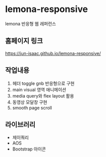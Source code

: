 # lemona-responsive
lemona 반응형 웹 레퍼런스

## 홈페이지 링크
https://jun-isaac.github.io/lemona-responsive/


## 작업내용
1. 헤더 toggle gnb 반응형으로 구현
2. main visual 영역 애니메이션
3. media query와 flex layout 활용
4. 동영상 모달창 구현
5. smooth page scroll

## 라이브러리
- 제이쿼리
- AOS
- Bootstrap 아이콘